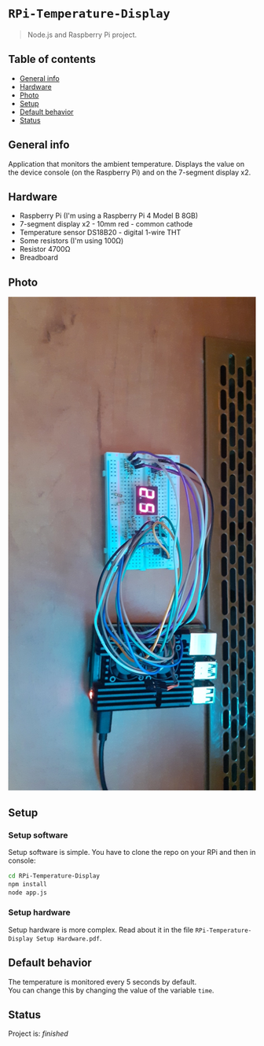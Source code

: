 # `RPi-Temperature-Display`
> Node.js and Raspberry Pi project.

## Table of contents
* [General info](#general-info)
* [Hardware](#hardware)
* [Photo](#photo)
* [Setup](#setup)
* [Default behavior](#default-behavior)
* [Status](#status)

## General info
Application that monitors the ambient temperature. Displays the value on the device console (on the Raspberry Pi) and on the 7-segment display x2.

## Hardware
* Raspberry Pi (I'm using a Raspberry Pi 4 Model B 8GB)
* 7-segment display x2 - 10mm red - common cathode
* Temperature sensor DS18B20 - digital 1-wire THT
* Some resistors (I'm using 100Ω)
* Resistor 4700Ω
* Breadboard

## Photo 
![Example screenshot](./Photo.jpg)
## Setup

### Setup software
Setup software is simple. You have to clone the repo on your RPi and then in console:
```sh
cd RPi-Temperature-Display  
npm install  
node app.js
```

### Setup hardware
Setup hardware is more complex. Read about it in the file `RPi-Temperature-Display Setup Hardware.pdf`.

## Default behavior

The temperature is monitored every 5 seconds by default.  
You can change this by changing the value of the variable `time`.


## Status
Project is: _finished_
